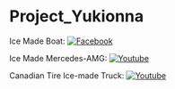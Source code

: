 # Project_Yukionna

Ice Made Boat: [![Facebook](https://img.shields.io/badge/Facebook-1877F2?style=for-the-badge&logo=facebook&logoColor=white)](https://www.facebook.com/supercarblondie/videos/this-guy-made-a-boat-out-of-ice/925564788918928/)

Ice Made Mercedes-AMG: [![Youtube](https://img.shields.io/badge/YouTube-FF0000?style=for-the-badge&logo=youtube&logoColor=white)](https://www.youtube.com/watch?v=2v-h195daZg)

Canadian Tire Ice-made Truck: [![Youtube](https://img.shields.io/badge/YouTube-FF0000?style=for-the-badge&logo=youtube&logoColor=white)](https://www.youtube.com/watch?v=oolRK9QMfqI)
